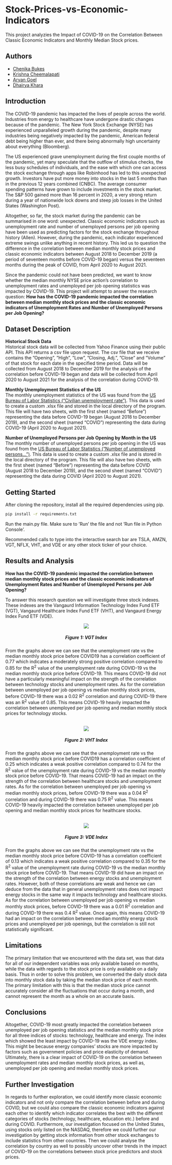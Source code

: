 # Stock-Prices-vs-Economic-Indicators
This project analyzies the Impact of COVID-19 on the Correlation Between Classic Economic Indicators and Monthly Median Stock prices.

## Authors
<ul>
  <li> <a href="https://github.com/chenikabukes">Chenika Bukes</a></li>
  <li> <a href="https://github.com/krishnacheemalapati">Krishna Cheemalapati </a></li>
  <li> <a href="https://github.com/aryangoel24">Aryan Goel </a></li>
  <li> <a href="https://github.com/Dhairya-Khara">Dhairya Khara </a></li>
 </ul>

## Introduction
The COVID-19 pandemic has impacted the lives of people across the world.
Industries from energy to healthcare have undergone drastic changes because of the pandemic. The New York Stock
Exchange (NYSE) has experienced unparalleled growth during the pandemic, despite many industries being negatively impacted by the pandemic, 
American federal debt being higher than ever, and there being abnormally high
uncertainty about everything (Bloomberg).

The US experienced grave unemployment during the first couple months of the pandemic, yet many speculate
that the outflow of stimulus checks, the less busy schedules of individuals, and the ease with which one can access
the stock exchange through apps like Robinhood has led to this unexpected growth. Investors have put more money
into stocks in the last 5 months than in the previous 12 years combined (CNBC). The average consumer spending
patterns have grown to include investments in the stock market. The S&P 500 gained more than 16 percent in 2020,
a very strong return during a year of nationwide lock downs and steep job losses in the United States (Washington
Post).

Altogether, so far, the stock market during the pandemic can be summarised in one word: unexpected. Classic
economic indicators such as unemployment rate and number of unemployed persons per job opening have been used
as predicting factors for the stock exchange throughout history (Allen). However, during the pandemic, each indicator
experienced extreme swings unlike anything in recent history. This led us to question the difference in the correlation
between median monthly stock prices and classic economic indicators between August 2018 to December 2019 (a
period of seventeen months before COVID-19 began) versus the seventeen months during the peak of COVID, from
April 2020 to August 2021.

Since the pandemic could not have been predicted, we want to know whether the median monthly NYSE price
action’s correlation to unemployment rates and unemployed per job opening statistics was impacted by COVID-19.
This project will attempt to answer the research question: **How has the COVID-19 pandemic impacted the
correlation between median monthly stock prices and the classic economic indicators of Unemployment Rates and Number of Unemployed Persons per Job Opening?**

## Dataset Description

**Historical Stock Data** <br />
Historical stock data will be collected from Yahoo Finance using their public API. This API returns a csv file
upon request. The csv file that we receive contains the ”Opening”, ”High”, ”Low”, ”Closing, Adj.”, ”Close” and
”Volume” of that stock for each date in the specified time period. Data will be collected from August 2018 to
December 2019 for the analysis of the correlation before COVID-19 began and data will be collected from April 2020 to August 2021 for the analysis of the correlation during COVID-19.

**Monthly Unemployment Statistics of the US** <br />
The monthly unemployment statistics of the US was found from the [US Bureau of Labor Statistics (“Civilian
unemployment rate”)](https://www.bls.gov/charts/employment-situation/civilian-unemployment-rate.htm). This data is used to create a custom .xlsx file and stored in the local directory of the program.
This file will have two sheets, with the first sheet (named “Before”) representing the data before COVID-19 began
(August 2018 to December 2019), and the second sheet (named “COVID”) representing the data during COVID-19
(April 2020 to August 2021).

**Number of Unemployed Persons per Job Opening by Month in the US** <br />
The monthly number of unemployed persons per job opening in the US was found from the [US Bureau of Labor
Statistics (“Number of unemployed persons...”)](https://www.bls.gov/charts/job-openings-and-labor-turnover/unemp-per-job-opening.htm). This data is used to create a custom .xlsx file and is stored in the
local directory of the program. This file will also have two sheets, with the first sheet (named “Before”) representing
the data before COVID (August 2018 to December 2019), and the second sheet (named “COVID”) representing the
data during COVID (April 2020 to August 2021).

## Getting Started
After cloning the repository, install all the required dependencies using pip.
```bash
pip install -r requirements.txt
```
Run the main.py file. Make sure to ’Run’ the file and not ’Run file in Python Console’.

Recommended calls to type into the interactive search bar are TSLA, AMZN, VGT, NFLX, VHT, and
VDE or any other stock ticker of your choice.

## Results and Analysis
**How has the COVID-19 pandemic impacted the correlation between median monthly stock prices
and the classic economic indicators of Unemployment Rates and Number of Unemployed Persons per
Job Opening?**

To answer this research question we will investigate three stock indexes. These indexes are the Vangaurd Information Technology Index Fund ETF (VGT), Vangaurd Healthcare Index Fund ETF (VHT), and Vangaurd Energy
Index Fund ETF (VDE).

<!-- ![VGT Index](https://i.ibb.co/Z6QzHzr/VGT.png) -->
<p align="center">
  <img 
    src="https://i.ibb.co/Z6QzHzr/VGT.png"
  >
</p>
<h5 align="center"> Figure 1: VGT Index </h5> 
From the graphs above we can see that the unemployment rate vs the median monthly stock price before COVID19 has a correlation coefficient of 0.77 which indicates a moderately strong positive correlation compared to 0.85
for the R<sup>2</sup> value of the unemployment rate during COVID-19 vs the median monthly stock price before COVID-19. This means COVID-19 did not have a particularly meaningful impact on the strength of the correlation between
technology stocks and unemployment rates. As for the correlation between unemployed per job opening vs median
monthly stock prices, before COVID-19 there was a 0.02 R<sup>2</sup>
correlation and during COVID-19 there was an R<sup>2</sup> value
of 0.85. This means COVID-19 heavily impacted the correlation between unemployed per job opening and median
monthly stock prices for technology stocks. <br /> <br />


<p align="center">
  <img 
    src="https://i.ibb.co/w7RJZmW/VHT.png"
  >
</p>
<h5 align="center"> Figure 2: VHT Index </h5> 
From the graphs above we can see that the unemployment rate vs the median monthly stock price before COVID19 has a correlation coefficient of 0.25 which indicates a weak positive correlation compared to 0.74 for the R<sup>2</sup> value
of the unemployment rate during COVID-19 vs the median monthly stock price before COVID-19. That means
COVID-19 had an impact on the strength of the correlation between healthcare stocks and unemployment rates. As
for the correlation between unemployed per job opening vs median monthly stock prices, before COVID-19 there
was a 0.04 R<sup>2</sup>
correlation and during COVID-19 there was 0.75 R<sup>2</sup> value. This means COVID-19 heavily impacted
the correlation between unemployed per job opening and median monthly stock prices for healthcare stocks. <br/> <br />


<p align="center">
  <img 
    src="https://i.ibb.co/kJ4w6hH/VDE.png"
  >
</p>
<h5 align="center"> Figure 3: VDE Index </h5> 
From the graphs above we can see that the unemployment rate vs the median monthly stock price before COVID-19 has a correlation coefficient of 0.13 which indicates a weak positive correlation compared to 0.35 for the R<sup>2</sup> value
of the unemployment rate during COVID-19 vs the median monthly stock price before COVID-19. That means
COVID-19 did have an impact on the strength of the correlation between energy stocks and unemployment rates.
However, both of these correlations are weak and hence we can deduce from the data that in general unemployment
rates does not impact energy stocks in the same way it impacts technology and healthcare stocks. As for the correlation between unemployed per job opening vs median monthly stock prices, before COVID-19 there was a 0.01
R<sup>2</sup>
correlation and during COVID-19 there was 0.4 R<sup>2</sup> value. Once again, this means COVID-19 had an impact on
the correlation between median monthly energy stock prices and unemployed per job openings, but the correlation
is still not statistically significant.

## Limitations
The primary limitation that we encountered with the data set, was that data for all of our independent variables
was only available based on months, while the data with regards to the stock price is only available on a daily basis.
Thus in order to solve this problem, we converted the daily stock data into monthly stock data by taking the median
stock price of each month. The primary limitation with this is that the median stock price cannot accurately consider all the fluctuations that occur during a month, and cannot represent the month as a whole on an accurate basis.

## Conclusions
Altogether, COVID-19 most greatly impacted the correlation between unemployed per job opening statistics and
the median monthly stock price for all three indices of stocks: technology, healthcare and energy. The index which
showed the least impact by COVID-19 was the VDE energy index. This might be because energy companies’ stocks
are more impacted by factors such as government policies and price elasticity of demand. Ultimately, there is a clear
impact of COVID-19 on the correlation between unemployment rates and median monthly stock prices, as well as,
unemployed per job opening and median monthly stock prices.

## Further Investigation
In regards to further exploration, we could identify more classic economic indicators and not only compare the
correlation between before and during COVID, but we could also compare the classic economic indicators against each
other to identify which indicator correlates the best with the different categories of stocks (technology, healthcare,
education etc.) before and during COVID. Furthermore, our investigation focused on the United States, using stocks
only listed on the NASDAQ, therefore we could further our investigation by getting stock information from other
stock exchanges to include statistics from other countries. Then we could analyse the correlation by country as well
to possibly uncover other trends in the impact of COVID-19 on the correlations between stock price predictors and
stock prices.















